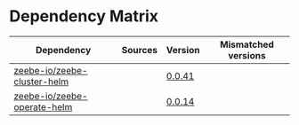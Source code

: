 # Dependency Matrix

Dependency | Sources | Version | Mismatched versions
---------- | ------- | ------- | -------------------
[zeebe-io/zeebe-cluster-helm](https://github.com/zeebe-io/zeebe-cluster-helm) |  | [0.0.41](https://github.com/zeebe-io/zeebe-cluster-helm/releases/tag/v0.0.41) | 
[zeebe-io/zeebe-operate-helm](https://github.com/zeebe-io/zeebe-operate-helm) |  | [0.0.14](https://github.com/zeebe-io/zeebe-operate-helm/releases/tag/v0.0.14) | 
